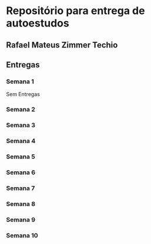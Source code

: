 # Repositório para entrega de autoestudos
## Rafael Mateus Zimmer Techio

## Entregas
### Semana 1
Sem Entregas
### Semana 2
### Semana 3
### Semana 4
### Semana 5
### Semana 6
### Semana 7
### Semana 8
### Semana 9
### Semana 10